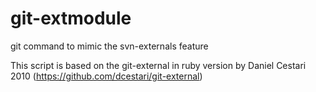 # git-extmodule
git command to mimic the svn-externals feature

This script is based on the git-external in ruby version by Daniel Cestari 2010
(https://github.com/dcestari/git-external)
